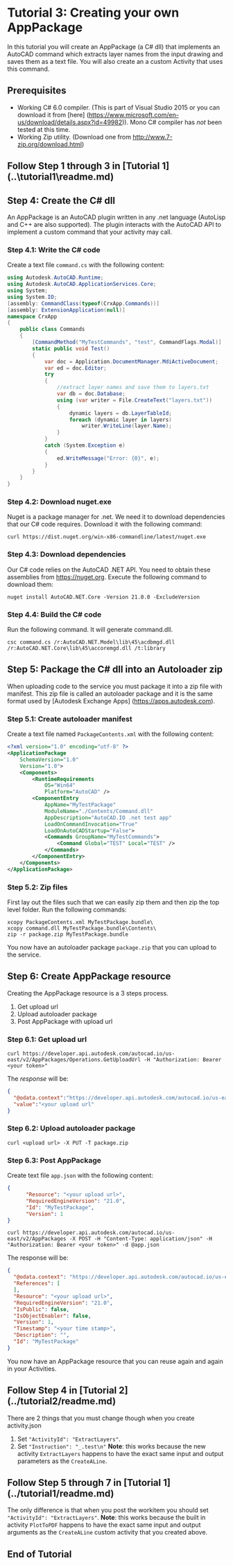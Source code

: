 # Tutorial 3: Creating your own AppPackage
In this tutorial you will create an AppPackage (a C# dll) that implements an AutoCAD command which extracts layer names from the input drawing and saves them as a text file. You will also create an a custom Activity that uses this command.
## Prerequisites
+ Working C# 6.0 compiler. (This is part of Visual Studio 2015 or you can download it from [here] (https://www.microsoft.com/en-us/download/details.aspx?id=49982)). Mono C# compiler has _not_ been tested at this time.
+ Working Zip utility. (Download one from http://www.7-zip.org/download.html)

## Follow Step 1 through 3 in [Tutorial 1] (..\tutorial1\readme.md)
## Step 4: Create the C# dll
An AppPackage is an AutoCAD plugin written in any .net language (AutoLisp and C++ are also supported). The plugin interacts with the AutoCAD API to implement a custom command that your activity may call.
### Step 4.1: Write the C# code
Create a text file `command.cs` with the following content:

```c#
using Autodesk.AutoCAD.Runtime;
using Autodesk.AutoCAD.ApplicationServices.Core;
using System;
using System.IO;
[assembly: CommandClass(typeof(CrxApp.Commands))]
[assembly: ExtensionApplication(null)]
namespace CrxApp
{
    public class Commands
    {
        [CommandMethod("MyTestCommands", "test", CommandFlags.Modal)]
        static public void Test()
        {
            var doc = Application.DocumentManager.MdiActiveDocument;
            var ed = doc.Editor;
            try
            {
                //extract layer names and save them to layers.txt
                var db = doc.Database;
                using (var writer = File.CreateText("layers.txt"))
                {
                    dynamic layers = db.LayerTableId;
                    foreach (dynamic layer in layers)
                        writer.WriteLine(layer.Name);
                }
            }
            catch (System.Exception e)
            {
                ed.WriteMessage("Error: {0}", e);
            }
        }
    }
}
```
### Step 4.2: Download nuget.exe
Nuget is a package manager for .net. We need it to download dependencies that our C# code requires. Download it with the following command:
```
curl https://dist.nuget.org/win-x86-commandline/latest/nuget.exe
```
### Step 4.3: Download dependencies
Our C# code relies on the AutoCAD .NET API. You need to obtain these assemblies from https://nuget.org. Execute the following command to download them:
```
nuget install AutoCAD.NET.Core -Version 21.0.0 -ExcludeVersion
```
### Step 4.4: Build the C# code
Run the following command. It will generate command.dll.
```
csc command.cs /r:AutoCAD.NET.Model\lib\45\acdbmgd.dll /r:AutoCAD.NET.Core\lib\45\accoremgd.dll /t:library
```
## Step 5: Package the C# dll into an Autoloader zip
When uploading code to the service you must package it into a zip file with manifest. This zip file is called an autoloader package and it is the same format used by [Autodesk Exchange Apps] (https://apps.autodesk.com).
### Step 5.1: Create autoloader manifest
Create a text file named `PackageContents.xml` with the following content:
```xml
<?xml version="1.0" encoding="utf-8" ?>
<ApplicationPackage
    SchemaVersion="1.0"
    Version="1.0">
    <Components>
        <RuntimeRequirements 
            OS="Win64" 
            Platform="AutoCAD" />
        <ComponentEntry
            AppName="MyTestPackage"
            ModuleName="./Contents/Command.dll"
            AppDescription="AutoCAD.IO .net test app"
            LoadOnCommandInvocation="True"
            LoadOnAutoCADStartup="False">
            <Commands GroupName="MyTestCommands">
                <Command Global="TEST" Local="TEST" />
            </Commands>
        </ComponentEntry>
    </Components>
</ApplicationPackage>
```
### Step 5.2: Zip files
First lay out the files such that we can easily zip them and then zip the top level folder. Run the following commands:
```
xcopy PackageContents.xml MyTestPackage.bundle\
xcopy command.dll MyTestPackage.bundle\Contents\
zip -r package.zip MyTestPackage.bundle
```
You now have an autoloader package `package.zip` that you can upload to the service.
## Step 6: Create AppPackage resource
Creating the AppPackage resource is a 3 steps process. 

1. Get upload url
2. Upload autoloader package
3. Post AppPackage with upload url

### Step 6.1: Get upload url
```
curl https://developer.api.autodesk.com/autocad.io/us-east/v2/AppPackages/Operations.GetUploadUrl -H "Authorization: Bearer <your token>"
```
The _response_ will be:
```json
{
  "@odata.context":"https://developer.api.autodesk.com/autocad.io/us-east/v2/$metadata#Edm.String",
  "value":"<your upload url"
}
```

### Step 6.2: Upload autoloader package
```
curl <upload url> -X PUT -T package.zip
```
### Step 6.3: Post AppPackage
Create text file `app.json` with the following content:
```json
{
      "Resource": "<your upload url>",
      "RequiredEngineVersion": "21.0",
      "Id": "MyTestPackage",
      "Version": 1
}
```
```
curl https://developer.api.autodesk.com/autocad.io/us-east/v2/AppPackages -X POST -H "Content-Type: application/json" -H "Authorization: Bearer <your token>" -d @app.json
```
The response will be:
```json
{
  "@odata.context": "https://developer.api.autodesk.com/autocad.io/us-east/v2/$metadata#AppPackages/$entity",
  "References": [
  ],
  "Resource": "<your upload url>",
  "RequiredEngineVersion": "21.0",
  "IsPublic": false,
  "IsObjectEnabler": false,
  "Version": 1,
  "Timestamp": "<your time stamp>",
  "Description": "",
  "Id": "MyTestPackage"
}
```
You now have an AppPackage resource that you can reuse again and again in your Activities.
## Follow Step 4 in [Tutorial 2] (../tutorial2/readme.md)
There are 2 things that you must change though when you create activity.json
1. Set `"ActivityId": "ExtractLayers"`. 
2. Set `"Instruction": "_.test\n"`
**Note**: this works because the new activity `ExtractLayers` happens to have the exact same input and output parameters as the `CreateALine`.
## Follow Step 5 through 7 in [Tutorial 1] (../tutorial1/readme.md)
The only difference is that when you post the workitem you should set `"ActivityId": "ExtractLayers"`. **Note**: this works because the built in activity `PlotToPDF` happens to have the exact same input and output arguments as the `CreateALine` custom activity that you created above.

End of Tutorial
---
